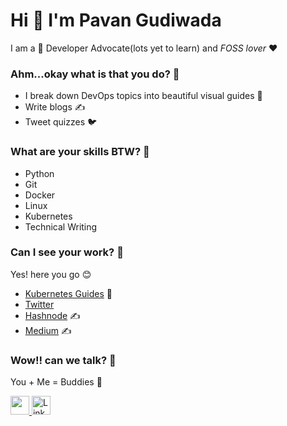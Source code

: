 # Hi 👋 I'm Pavan Gudiwada 

I am a 🔭 Developer Advocate(lots yet to learn) and *FOSS lover* :hearts:

### Ahm...okay what is that you do? :thinking: 
- I break down DevOps topics into beautiful visual guides :crystal_ball:
- Write blogs :writing_hand:
- Tweet quizzes :bird:

### What are your skills BTW? :monocle_face: 
- Python
- Git
- Docker
- Linux
- Kubernetes
- Technical Writing


### Can I see your work? :pleading_face:
Yes! here you go :blush:
- [Kubernetes Guides](https://github.com/pavangudiwada/kubernetesguides) :crystal_ball:
- [Twitter](https://twitter.com/pavangudiwada_)
- [Hashnode](https://pavangudiwada.hashnode.dev) :writing_hand:
- [Medium](https://pavangudiwada.medium.com) :writing_hand:


### Wow!! can we talk? :exploding_head:
You + Me = Buddies :handshake:

 <a href="https://twitter.com/pavangudiwada_"><img src="https://img.shields.io/twitter/follow/pavangudiwada_?color=blue&label=%40pavangudiwada_&logo=twitter&style=for-the-badge" height="30"> </a>
   <a href="https://www.linkedin.com/in/pavangudiwada"><img alt="LinkedIn" title="LinkedIn" src="https://img.shields.io/badge/-LinkedIn-blue?style=for-the-badge&logo=Linkedin&logoColor=white" height="30"/></a>

  
  
<!--
**pavangudiwada/pavangudiwada** is a ✨ _special_ ✨ repository because its `README.md` (this file) appears on your GitHub profile.

Here are some ideas to get you started:

- 🔭 I’m currently working on ...
- 🌱 I’m currently learning ...
- 👯 I’m looking to collaborate on ...
- 🤔 I’m looking for help with ...
- 💬 Ask me about ...
- 📫 How to reach me: ...
- 😄 Pronouns: ...
- ⚡ Fun fact: ...

<img src="https://img.shields.io/badge/Python-3776AB?style=for-the-badge&logo=python&logoColor=white" height="25">


  <a href="https://www.linkedin.com/in/pavangudiwada"><img alt="LinkedIn" title="LinkedIn" src="https://img.shields.io/badge/-LinkedIn-blue?style=for-the-badge&logo=Linkedin&logoColor=white"/></a>
  <a href="https://twitter.com/pavangudiwada_"><img alt="Twitter" title="Twitter" src="https://img.shields.io/badge/-Twitter-1DA1F2?style=for-the-badge&logo=twitter&logoColor=white"/></a>
-->
